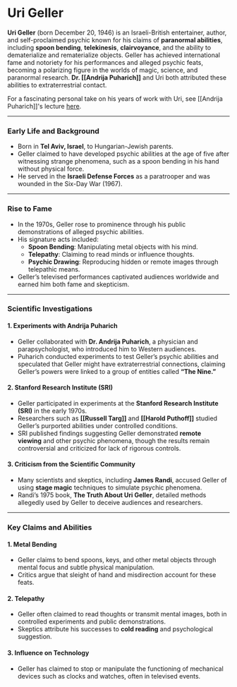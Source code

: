 # Uri Geller

**Uri Geller** (born December 20, 1946) is an Israeli-British entertainer, author, and self-proclaimed psychic known for his claims of **paranormal abilities**, including **spoon bending**, **telekinesis**, **clairvoyance**, and the ability to dematerialize and rematerialize objects. Geller has achieved international fame and notoriety for his performances and alleged psychic feats, becoming a polarizing figure in the worlds of magic, science, and paranormal research. **Dr. [[Andrija Puharich]]** and Uri both attributed these abilities to extraterrestrial contact. 

For a fascinating personal take on his years of work with Uri, see [[Andrija Puharich]]'s lecture [here](https://youtu.be/A7gnQe8rN-8?si=7PciA18mvpK-jIP6).  

---

### **Early Life and Background**

- Born in **Tel Aviv, Israel**, to Hungarian-Jewish parents.
- Geller claimed to have developed psychic abilities at the age of five after witnessing strange phenomena, such as a spoon bending in his hand without physical force.
- He served in the **Israeli Defense Forces** as a paratrooper and was wounded in the Six-Day War (1967).

---

### **Rise to Fame**

- In the 1970s, Geller rose to prominence through his public demonstrations of alleged psychic abilities.
- His signature acts included:
    - **Spoon Bending**: Manipulating metal objects with his mind.
    - **Telepathy**: Claiming to read minds or influence thoughts.
    - **Psychic Drawing**: Reproducing hidden or remote images through telepathic means.
- Geller’s televised performances captivated audiences worldwide and earned him both fame and skepticism.

---

### **Scientific Investigations**

#### **1. Experiments with Andrija Puharich**

- Geller collaborated with **Dr. Andrija Puharich**, a physician and parapsychologist, who introduced him to Western audiences.
- Puharich conducted experiments to test Geller’s psychic abilities and speculated that Geller might have extraterrestrial connections, claiming Geller’s powers were linked to a group of entities called **“The Nine.”**

#### **2. Stanford Research Institute (SRI)**

- Geller participated in experiments at the **Stanford Research Institute (SRI)** in the early 1970s.
- Researchers such as **[[Russell Targ]]** and **[[Harold Puthoff]]** studied Geller’s purported abilities under controlled conditions.
- SRI published findings suggesting Geller demonstrated **remote viewing** and other psychic phenomena, though the results remain controversial and criticized for lack of rigorous controls.

#### **3. Criticism from the Scientific Community**

- Many scientists and skeptics, including **James Randi**, accused Geller of using **stage magic** techniques to simulate psychic phenomena.
- Randi’s 1975 book, **The Truth About Uri Geller**, detailed methods allegedly used by Geller to deceive audiences and researchers.

---

### **Key Claims and Abilities**

#### **1. Metal Bending**

- Geller claims to bend spoons, keys, and other metal objects through mental focus and subtle physical manipulation.
- Critics argue that sleight of hand and misdirection account for these feats.

#### **2. Telepathy**

- Geller often claimed to read thoughts or transmit mental images, both in controlled experiments and public demonstrations.
- Skeptics attribute his successes to **cold reading** and psychological suggestion.

#### **3. Influence on Technology**

- Geller has claimed to stop or manipulate the functioning of mechanical devices such as clocks and watches, often in televised events.